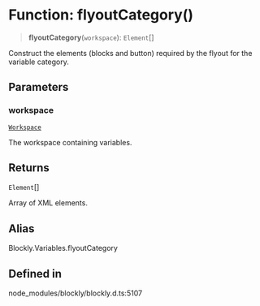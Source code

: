 # Function: flyoutCategory()

> **flyoutCategory**(`workspace`): `Element`[]

Construct the elements (blocks and button) required by the flyout for the
variable category.

## Parameters

### workspace

[`Workspace`](../../classes/Workspace.md)

The workspace containing variables.

## Returns

`Element`[]

Array of XML elements.

## Alias

Blockly.Variables.flyoutCategory

## Defined in

node_modules/blockly/blockly.d.ts:5107
